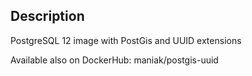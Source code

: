 ## Description

PostgreSQL 12 image with PostGis and UUID extensions

Available also on DockerHub: maniak/postgis-uuid